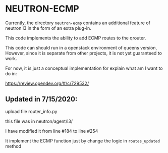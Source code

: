 # NEUTRON-ECMP



Currently, the directory `neutron-ecmp` contains an additional feature of neutron l3 in the form of an extra plug-in. 

This code implements the ability to add ECMP routes to the qrouter. 

This code can should run in a openstack environment of queens version, However, since it is separate from other projects, it is not yet guaranteed to work.

For now, it is just  a conceptual implementation for explain what am I want to do in:

https://review.opendev.org/#/c/729532/



## Updated in 7/15/2020:

upload file router_info.py

this file was in neutron/agent/l3/

I have modified it from line #184 to line #254

It implement the ECMP function just by change the logic in `routes_updated` method

